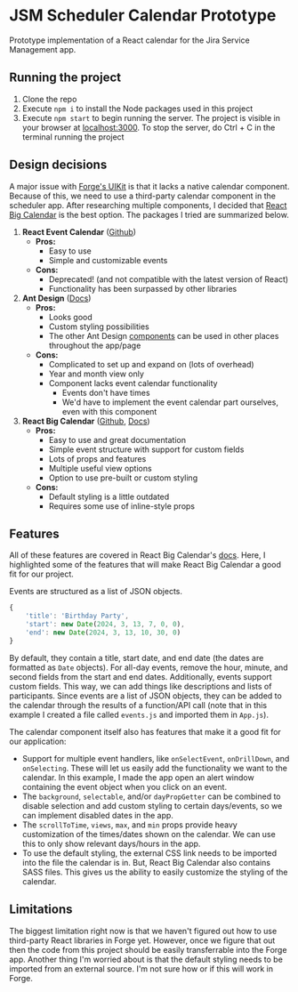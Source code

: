 # JSM Scheduler Calendar Prototype

Prototype implementation of a React calendar for the Jira Service Management app.

## Running the project

1. Clone the repo
2. Execute `npm i` to install the Node packages used in this project
3. Execute `npm start` to begin running the server. The project is visible in your browser at [localhost:3000](http://localhost:3000/). To stop the server, do Ctrl + C in the terminal running the project

## Design decisions

A major issue with [Forge's UIKit](https://developer.atlassian.com/platform/forge/ui-kit/) is that it lacks a native calendar component. Because of this, we need to use a third-party calendar component in the scheduler app. After researching multiple components, I decided that [React Big Calendar](https://github.com/jquense/react-big-calendar) is the best option. The packages I tried are summarized below.

1. **React Event Calendar** ([Github](https://github.com/dptoot/react-event-calendar))
    * **Pros:**
        * Easy to use
        * Simple and customizable events
    * **Cons:**
        * Deprecated! (and not compatible with the latest version of React)
        * Functionality has been surpassed by other libraries
2. **Ant Design** ([Docs](https://ant.design/components/calendar))
    * **Pros:**
        * Looks good
        * Custom styling possibilities
        * The other Ant Design [components](https://ant.design/components/overview) can be used in other places throughout the app/page
    * **Cons:**
        * Complicated to set up and expand on (lots of overhead)
        * Year and month view only
        * Component lacks event calendar functionality
            * Events don't have times
            * We'd have to implement the event calendar part ourselves, even with this component
3. **React Big Calendar** ([Github](https://github.com/jquense/react-big-calendar), [Docs](https://jquense.github.io/react-big-calendar/examples/?path=/story/about-big-calendar--page))
    * **Pros:**
        * Easy to use and great documentation
        * Simple event structure with support for custom fields
        * Lots of props and features
        * Multiple useful view options
        * Option to use pre-built or custom styling
    * **Cons:**
        * Default styling is a little outdated
        * Requires some use of inline-style props

## Features

All of these features are covered in React Big Calendar's [docs](https://jquense.github.io/react-big-calendar/examples/?path=/story/about-big-calendar--page). Here, I highlighted some of the features that will make React Big Calendar a good fit for our project.

Events are structured as a list of JSON objects. 

``` js
{
    'title': 'Birthday Party',
    'start': new Date(2024, 3, 13, 7, 0, 0),
    'end': new Date(2024, 3, 13, 10, 30, 0)
}
```

By default, they contain a title, start date, and end date (the dates are formatted as `Date` objects). For all-day events, remove the hour, minute, and second fields from the start and end dates. Additionally, events support custom fields. This way, we can add things like descriptions and lists of participants. Since events are a list of JSON objects, they can be added to the calendar through the results of a function/API call (note that in this example I created a file called `events.js` and imported them in `App.js`).

The calendar component itself also has features that make it a good fit for our application:

* Support for multiple event handlers, like `onSelectEvent`, `onDrillDown`, and `onSelecting`. These will let us easily add the functionality we want to the calendar. In this example, I made the app open an alert window containing the event object when you click on an event.
* The `background`, `selectable`, and/or `dayPropGetter` can be combined to disable selection and add custom styling to certain days/events, so we can implement disabled dates in the app.
* The `scrollToTime`, `views`, `max`, and `min` props provide heavy customization of the times/dates shown on the calendar. We can use this to only show relevant days/hours in the app.
* To use the default styling, the external CSS link needs to be imported into the file the calendar is in. But, React Big Calendar also contains SASS files. This gives us the ability to easily customize the styling of the calendar.

## Limitations

The biggest limitation right now is that we haven't figured out how to use third-party React libraries in Forge yet. However, once we figure that out then the code from this project should be easily transferrable into the Forge app. Another thing I'm worried about is that the default styling needs to be imported from an external source. I'm not sure how or if this will work in Forge.
